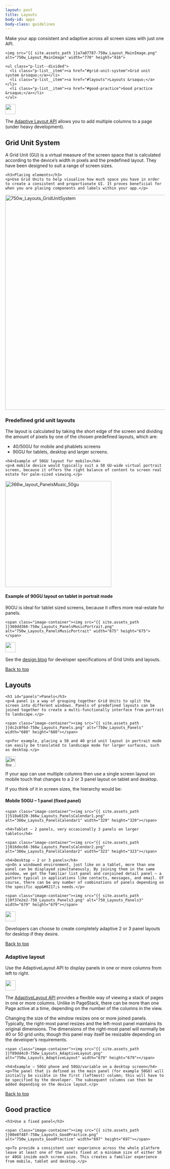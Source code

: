 ```yaml
---
layout: post
title: Layouts
body-id: apps
body-class: guidelines
---
```


<div class="row">
  <div class="col-8">
    <p>Make your app consistent and adaptive across all screen sizes with just one API.</p>

    <img src="{{ site.assets_path }}a7a07787-750w_Layout_MainImage.png" alt="750w_Layout_MainImage" width="770" height="416">

    <ul class="p-list--divided">
      <li class="p-list__item"><a href="#grid-unit-system">Grid unit system &rsaquo;</a></li>
      <li class="p-list__item"><a href="#layouts">Layouts &rsaquo;</a></li>      <li class="p-list__item"><a href="#good-practice">Good practice &rsaquo;</a></li>
    </ul>
  </div>
</div>


<div class="row">
  <div class="col-6 p-card u-vertically-center">
    <div class="col-1">
      <img src="{{ site.assets_path }}608696e3-developer_links.png" alt="" width="32" height="32">
    </div>
    <div class="col-5">
      <p class="p-card__content">The <a href="https://developer.ubuntu.com/api/apps/qml/sdk-15.04.1/Ubuntu.Components.AdaptivePageLayout/">Adaptive Layout API</a> allows you to add multiple columns to a page (under heavy development).</p>
    </div>
  </div>
</div>

<div class="row">
  <div class="col-8">
    <h2 id="grid-unit">Grid Unit System</h2>
    <p>A Grid Unit (GU) is a virtual measure of the screen space that is calculated according to the device&#8217;s width in pixels and the predefined layout. They have been designed to suit a range of screen sizes.</p>

    <h3>Placing elements</h3>
    <p>Use Grid Units to help visualise how much space you have in order to create a consistent and proportionate UI. It proves beneficial for when you are placing components and labels within your app.</p>
  </div>
  <div class="col-10">
    <div class="six-col">
      <span class="image-container"><img src="{{ site.assets_path }}d0b08da7-750w_Layouts_GridUnitSystem.png" alt="750w_Layouts_GridUnitSystem" width="679" height="679"></span>
    </div>
  </div>
  <div class="col-8">
    <h3>Predefined grid unit layouts</h3>
    <p>The layout is calculated by taking the short edge of the screen and dividing the amount of pixels by one of the chosen predefined layouts, which are:</p>
    <ul class="p-list">
      <li class="p-list__item is-ticked">40/50GU for mobile and phablets screens</li>
      <li class="p-list__item is-ticked">90GU for tablets, desktop and larger screens.</li>
    </ul>

    <h4>Example of 50GU layout for mobile</h4>
    <p>A mobile device would typically suit a 50 GU-wide virtual portrait screen, because it offers the right balance of content to screen real estate for palm-sized viewing.</p>
  </div>
  <div class="col-8">
    <div class="col-5">
      <span class="image-container"><img src="{{ site.assets_path }}07c68cbd-366w_layout_PanelsMusic_50gu.png" alt="366w_layout_PanelsMusic_50gu" width="335" height="335"></span>
    </div>
  </div>
  <div class="col-8">
    <h4>Example of 90GU layout on tablet in portrait mode</h4>
    <p>90GU is ideal for tablet sized screens, because it offers more real-estate for panels.</p>

    <span class="image-container"><img src="{{ site.assets_path }}360dd366-750w_Layouts_PanelsMusicPortrait.png" alt="750w_Layouts_PanelsMusicPortrait" width="675" height="675"></span>
  </div>
</div>

<div class="row">
  <div class="col-6 p-card u-vertically-center">
    <div class="col-1">
      <img src="{{ site.assets_path }}75f60d24-link_external.png" alt="" width="32" height="32">
    </div>
    <div class="col-5">
      <p class="p-card__content">See the <a class="external" href="http://design.canonical.com/2015/06/the-grid-system-in-detail/">design blog</a> for developer specifications of Grid Units and layouts.</p>
    </div>
  </div>
</div>

<div class="row">
  <div class="col-10 link-top">
    <a href="#">Back to top</a>
  </div>
</div>

<div class="row">
  <div class="col-8">
    <h2 id="grid-unit">Layouts</h2>

    <h3 id="panels">Panels</h3>
    <p>A panel is a way of grouping together Grid Units to split the screen into different windows. Panels of predefined layouts can be joined together to create a multi-functionally interface from portrait to landscape.</p>

    <span class="image-container"><img src="{{ site.assets_path }}dc2c8f6d-750w_Layouts_Panels.png" alt="750w_Layouts_Panels" width="680" height="680"></span>

    <p>For example, placing a 50 and 40 grid unit layout in portrait mode can easily be translated to landscape mode for larger surfaces, such as desktop.</p>
  </div>
</div>

<div class="row">
  <div class="col-6 p-card u-vertically-center">
    <div class="col-1">
      <img src="{{ site.assets_path }}e9f11635-information-link.png" alt="information-link" width="32" height="32">
    </div>
    <div class="col-5">
      <p class="p-card__content">If your app can use multiple columns then use a single screen layout on mobile touch that changes to a 2 or 3 panel layout on tablet and desktop.</p>
    </div>
  </div>
</div>

<div class="row">
  <div class="col-8">
    <p>If you think of it in screen sizes, the hierarchy would be:</p>
    <h4>Mobile 50GU – 1 panel (fixed panel)</h4>

    <span class="image-container"><img src="{{ site.assets_path }}510a8320-366w_Layouts_PanelsCalendar1.png" alt="366w_Layouts_PanelsCalendar1" width="329" height="329"></span>

    <h4>Tablet – 2 panels, very occasionally 3 panels on larger tablets</h4>

    <span class="image-container"><img src="{{ site.assets_path }}016dec66-366w_Layouts_PanelsCalendar2.png" alt="366w_Layouts_PanelsCalendar2" width="323" height="323"></span>

    <h4>Desktop – 2 or 3 panels</h4>
    <p>On a windowed environment, just like on a tablet, more than one panel can be displayed simultaneously. By joining them in the same window, we get the familiar list panel and conjoined detail panel – a pattern typical in applications like contacts, messages, and email. Of course, there can be any number of combinations of panels depending on the specific app&#8217;s needs.</p>

    <span class="image-container"><img src="{{ site.assets_path }}0f37e2e2-750_Layouts_Panels3.png" alt="750_Layouts_Panels3" width="679" height="679"></span>
  </div>
</div>

<div class="row">
  <div class="col-6 p-card u-vertically-center">
    <div class="col-1">
      <img src="{{ site.assets_path }}608696e3-developer_links.png" alt="" width="32" height="32">
    </div>
    <div class="col-5">
      <p class="p-card__content">Developers can choose to create completely adaptive 2 or 3 panel layouts for desktop if they desire.</p>
    </div>
  </div>
</div>

<div class="row">
  <div class="col-10 link-top">
    <a href="#">Back to top</a>
  </div>
</div>

<div class="row">
  <div class="col-10">
    <h3>Adaptive layout</h3>
    <p>Use the AdaptiveLayout API to display panels in one or more columns from left to right.</p>
  </div>
</div>

<div class="row">
  <div class="col-6 p-card u-vertically-center">
    <div class="col-1">
      <img src="{{ site.assets_path }}e9f11635-information-link.png" alt="" width="32" height="32">
    </div>
    <div class="col-5">
      <p class="p-card__content">The <a class="external" href="https://developer.ubuntu.com/api/apps/qml/sdk-15.04.1/Ubuntu.Components.AdaptivePageLayout/">AdaptiveLayout API</a> provides a flexible way of viewing a stack of pages in one or more columns. Unlike in PageStack, there can be more than one Page active at a time, depending on the number of the columns in the view.</p>
    </div>
  </div>
</div>

<div class="row">
  <div class="col-10">
    <p>Changing the size of the window resizes one or more joined panels. Typically, the right-most panel resizes and the left-most panel maintains its original dimensions. The dimensions of the right-most panel will normally be 40 or 50 grid units; though this panel may itself be resizable depending on the developer&#8217;s requirements.</p>

    <span class="image-container"><img src="{{ site.assets_path }}f89dd4c0-750w_Layouts_AdaptiveLayout.png" alt="750w_Layouts_AdaptiveLayout" width="679" height="679"></span>

    <h4>Example – 50GU phone and 50GU/variable on a desktop screen</h4>
    <p>The panel that is defined as the main panel (for example 50GU) will initially be visible in the first (leftmost) column; this will have to be specified by the developer. The subsequent columns can then be added depending on the device layout.</p>
  </div>
</div>

<div class="row">
  <div class="col-10 link-top">
    <a href="#">Back to top</a>
  </div>
</div>

<div class="row">
  <div class="col-10">
    <h2 id="good-practice">Good practice</h2>

    <h3>Use a fixed panel</h3>

    <span class="image-container"><img src="{{ site.assets_path }}00e8f48f-750w_Layouts_GoodPractice.png" alt="750w_Layouts_GoodPractice" width="697" height="697"></span>

    <p>To provide a consistent user experience across the whole platform leave at least one of the panels fixed at a minimum size of either 50 or 40GU inside each screen size. This creates a familiar experience from mobile, tablet and desktop.</p>
  </div>
</div>
